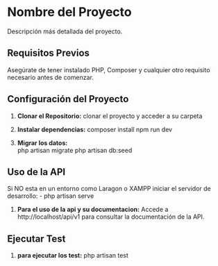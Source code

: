 # Nombre del Proyecto

Descripción más detallada del proyecto.

## Requisitos Previos

Asegúrate de tener instalado PHP, Composer y cualquier otro requisito necesario antes de comenzar.

## Configuración del Proyecto

1. **Clonar el Repositorio:**
    clonar el proyecto y acceder a su carpeta


2. **Instalar dependencias:**
    composer install
    npm run dev

3. **Migrar los datos:**  
    php artisan migrate
    php artisan db:seed


## Uso de la API

Si NO esta en un entorno como Laragon o XAMPP iniciar el servidor de desarrollo:
    - php artisan serve

1. **Para el uso de la api y su documentacion:**
    Accede a http://localhost/api/v1 para consultar la documentación de la API.

## Ejecutar Test

1. **para ejecutar los test:**
    php artisan test

